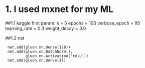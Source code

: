 # 1. I used mxnet for my ML
 
 
 ##1.1 kaggle first param:
     k = 5
    epochs = 100 
    verbose_epoch = 95
    learning_rate = 0.3
    weight_decay = 3.0

 ##1.2 net   

     net.add(gluon.nn.Dense(128))
     net.add(gluon.nn.BatchNorm(),
             gluon.nn.Activation('relu'))
     net.add(gluon.nn.Dense(1))

 